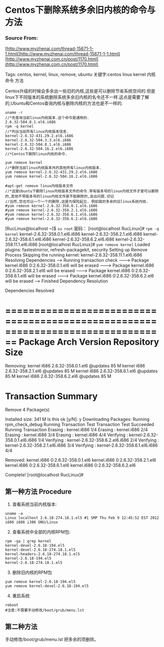 # Centos下删除系统多余旧内核的命令与方法

### Source From: 
[http://www.myzhenai.com/thread-15671-1-1.html(]http://www.myzhenai.com/thread-15671-1-1.html)
[http://www.myzhenai.com.cn/post/1170.html](http://www.myzhenai.com.cn/post/1170.html)

Tags: centos, kernel, linux, remove, ubuntu
关键字:centos linux kernel 内核 命令 方法

Centos升级的时候会多余出一些旧的内核,这些是可以删除节省系统空间的.但是linux下不同版本的系统删除系统多余旧内核的名令还不一样.这点是需要了解的,Ubuntu和Centos查询内核与删除内核的方法也是不一样的.

```
uname -r
//*先查询当前linux内核版本.这个命令是通用的.
2.6.32-504.8.1.el6.i686
rpm -q kernel
//*列出当前所有linux内核版本信息.
kernel-2.6.32-431.29.2.el6.i686
kernel-2.6.32-504.3.3.el6.i686
kernel-2.6.32-504.8.1.el6.i686
kernel-2.6.32-504.16.2.el6.i686
//*Centos下删除linux内核的命令.

yum remove kernel
//*删除当前linux内核版本外的其他所有linux内核版本.
yum remove kernel-2.6.32-431.29.2.el6.i686
yum remove kernel-2.6.32-504.16.2.el6.i686

#apt-get remove linux内核版本文件
//*这是Ubuntu下删除linux内核版本文件的命令.带有版本号的linux内核文件才是可以删除的,其他不带版本号的linux内核文件是不能删除的,会出问题.切记
//当然,您也可以一个一个的删除,这是为保险起见. 例如我的多余的旧linux系统内核.
#yum remove kernel-2.6.32-358.0.1.el6.i686
#yum remove kernel-2.6.32-358.2.1.el6.i686
#yum remove kernel-2.6.32-358.6.1.el6.i686
#yum remove kernel-2.6.32-358.6.2.el6.i686
```

[RucLinux@localhost ~]$ `su root`
密码：
[root@localhost RucLinux]# `rpm -q kernel`
kernel-2.6.32-358.0.1.el6.i686
kernel-2.6.32-358.2.1.el6.i686
kernel-2.6.32-358.6.1.el6.i686
kernel-2.6.32-358.6.2.el6.i686
kernel-2.6.32-358.11.1.el6.i686
[root@localhost RucLinux]# `yum remove kernel`
Loaded plugins: fastestmirror, refresh-packagekit, security
Setting up Remove Process
Skipping the running kernel: kernel-2.6.32-358.11.1.el6.i686
Resolving Dependencies
--> Running transaction check
---> Package kernel.i686 0:2.6.32-358.0.1.el6 will be erased
---> Package kernel.i686 0:2.6.32-358.2.1.el6 will be erased
---> Package kernel.i686 0:2.6.32-358.6.1.el6 will be erased
---> Package kernel.i686 0:2.6.32-358.6.2.el6 will be erased
--> Finished Dependency Resolution

Dependencies Resolved

================================================================================
 Package        Arch         Version                     Repository        Size
================================================================================
Removing:
 kernel         i686         2.6.32-358.0.1.el6          @updates          85 M
 kernel         i686         2.6.32-358.2.1.el6          @updates          85 M
 kernel         i686         2.6.32-358.6.1.el6          @updates          85 M
 kernel         i686         2.6.32-358.6.2.el6          @updates          85 M

Transaction Summary
================================================================================
Remove        4 Package(s)

Installed size: 341 M
Is this ok [y/N]: y
Downloading Packages:
Running rpm_check_debug
Running Transaction Test
Transaction Test Succeeded
Running Transaction
  Erasing    : kernel.i686                                                  1/4 
  Erasing    : kernel.i686                                                  2/4 
  Erasing    : kernel.i686                                                  3/4 
  Erasing    : kernel.i686                                                  4/4 
  Verifying  : kernel-2.6.32-358.0.1.el6.i686                               1/4 
  Verifying  : kernel-2.6.32-358.6.2.el6.i686                               2/4 
  Verifying  : kernel-2.6.32-358.2.1.el6.i686                               3/4 
  Verifying  : kernel-2.6.32-358.6.1.el6.i686                               4/4 

Removed:
  kernel.i686 0:2.6.32-358.0.1.el6       kernel.i686 0:2.6.32-358.2.1.el6      
  kernel.i686 0:2.6.32-358.6.1.el6       kernel.i686 0:2.6.32-358.6.2.el6      

Complete!
[root@localhost RucLinux]#


## 第一种方法 Procedure 
1. 查看系统当前内核版本:
```
uname -a
Linux localhost 2.6.18-274.18.1.el5 #1 SMP Thu Feb 9 12:45:52 EST 2012 i686 i686 i386 GNU/Linux
```
2. 查看系统中全部的内核RPM包:
```
rpm -qa | grep kernel
kernel-devel-2.6.18-194.el5
kernel-devel-2.6.18-274.18.1.el5
kernel-headers-2.6.18-274.18.1.el5
kernel-2.6.18-194.el5
kernel-2.6.18-274.18.1.el5
```

3. 删除旧内核的RPM包
```
yum remove kernel-2.6.18-194.el5
yum remove kernel-devel-2.6.18-194.el5
```

4. 重启系统
```
reboot
#注意:不需要手动修改/boot/grub/menu.lst
```
## 第二种方法
 手动修改/boot/grub/menu.lst   把多余的项删除。
 
